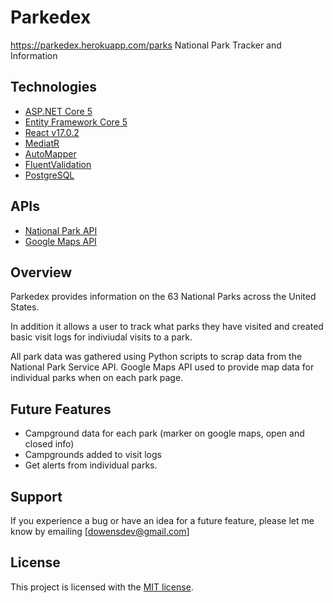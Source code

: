 # Parkedex
https://parkedex.herokuapp.com/parks
National Park Tracker and Information

## Technologies
* [ASP.NET Core 5](https://docs.microsoft.com/en-us/dotnet/core/dotnet-five)
* [Entity Framework Core 5](https://docs.microsoft.com/en-us/ef/core/)
* [React v17.0.2](https://reactjs.org/)
* [MediatR](https://github.com/jbogard/MediatR)
* [AutoMapper](https://automapper.org/)
* [FluentValidation](https://fluentvalidation.net/)
* [PostgreSQL](https://www.postgresql.org/)

## APIs
* [National Park API](https://www.nps.gov/subjects/developer/api-documentation.htm)
* [Google Maps API](https://developers.google.com/maps/documentation/javascript/overview)

## Overview
Parkedex provides information on the 63 National Parks across the United States.

In addition it allows a user to track what parks they have visited and created basic visit logs for indiviudal visits to a park.

All park data was gathered using Python scripts to scrap data from the National Park Service API.
Google Maps API used to provide map data for individual parks when on each park page.

## Future Features
 * Campground data for each park (marker on google maps, open and closed info)
 * Campgrounds added to visit logs
 * Get alerts from individual parks.
 
## Support
If you experience a bug or have an idea for a future feature, please let me know by emailing [dowensdev@gmail.com]

## License
This project is licensed with the [MIT license](LICENSE).
